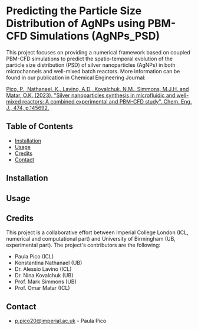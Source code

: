 # Predicting the Particle Size Distribution of AgNPs using PBM-CFD Simulations (AgNPs_PSD)

This project focuses on providing a numerical framework based on coupled PBM-CFD simulations to predict the spatio-temporal evolution of the particle size distribution (PSD) of silver nanoparticles (AgNPs) in both microchannels and well-mixed batch reactors. More information can be found in our publication in Chemical Engineering Journal:

<ins>Pico, P.<ins>, Nathanael, K., Lavino, A.D., Kovalchuk, N.M., Simmons, M.J.H. and Matar, O.K. (2023). "Silver nanoparticles synthesis in microfluidic and well-mixed reactors: A combined experimental and PBM-CFD study". Chem. Eng. J., 474, p.145692.

## Table of Contents
- [Installation](#installation)
- [Usage](#usage)
- [Credits](#credits)
- [Contact](#contact)

## Installation


## Usage


## Credits

This project is a collaborative effort between Imperial College London (ICL, numerical and computational part) and University of Birmingham (UB, experimental part). The project's contributors are the following:

- Paula Pico (ICL)
- Konstantina Nathanael (UB)
- Dr. Alessio Lavino (ICL)
- Dr. Nina Kovalchuk (UB)
- Prof. Mark Simmons (UB)
- Prof. Omar Matar (ICL)

## Contact
- p.pico20@imperial.ac.uk - Paula Pico
